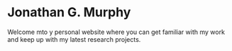 # Jonathan G. Murphy
Welcome mto y personal website where you can get familiar with my work and keep up with my latest research projects.
